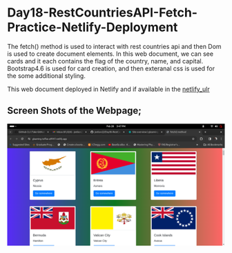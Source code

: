 # Day18-RestCountriesAPI-Fetch-Practice-Netlify-Deployment
The fetch() method is used to interact with rest countries api and then Dom is used to create document elements. In this web document, we can see cards and it each contains the flag of the country, name, and capital. Bootstrap4.6 is used for card creation, and then exteranal css is used for the some additional styling. 

This web document deployed in Netlify and if available in the  [netlify_ulr](https://gleaming-toffee-a9f417.netlify.app/)



## Screen Shots of the Webpage;

![ScreenShots](screen1.png )

